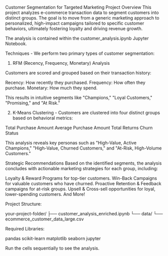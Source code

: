 Customer Segmentation for Targeted Marketing
Project Overview
This project analyzes e-commerce transaction data to segment customers into distinct groups. The goal is to move from a generic marketing approach to personalized, high-impact campaigns tailored to specific customer behaviors, ultimately fostering loyalty and driving revenue growth.

The analysis is contained within the customer_analysis.ipynb Jupyter Notebook.

Techniques - We perform two primary types of customer segmentation:

1. RFM (Recency, Frequency, Monetary) Analysis

Customers are scored and grouped based on their transaction history:

Recency: How recently they purchased.
Frequency: How often they purchase.
Monetary: How much they spend.

This results in intuitive segments like "Champions," "Loyal Customers," "Promising," and "At Risk."

2. K-Means Clustering - Customers are clustered into four distinct groups based on behavioral metrics:

Total Purchase Amount
Average Purchase Amount
Total Returns
Churn Status

This analysis reveals key personas such as "High-Value, Active Champions," "High-Value, Churned Customers," and "At-Risk, High-Volume Customers."

Strategic Recommendations
Based on the identified segments, the analysis concludes with actionable marketing strategies for each group, including:

Loyalty & Reward Programs for top-tier customers.
Win-Back Campaigns for valuable customers who have churned.
Proactive Retention & Feedback campaigns for at-risk groups.
Upsell & Cross-sell opportunities for loyal, lower-spending customers.
And More!

Project Structure: 

your-project-folder/
├── customer_analysis_enriched.ipynb
└── data/
    └── ecommerce_customer_data_large.csv


Required Libraries:

pandas scikit-learn matplotlib seaborn jupyter


Run the cells sequentially to see the analysis.

